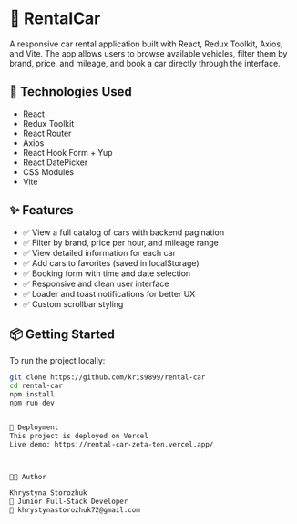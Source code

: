 # 🚗 RentalCar

A responsive car rental application built with React, Redux Toolkit, Axios, and Vite. The app allows users to browse available vehicles, filter them by brand, price, and mileage, and book a car directly through the interface.

## 🔧 Technologies Used

- React
- Redux Toolkit
- React Router
- Axios
- React Hook Form + Yup
- React DatePicker
- CSS Modules
- Vite

## ✨ Features

- ✅ View a full catalog of cars with backend pagination
- ✅ Filter by brand, price per hour, and mileage range
- ✅ View detailed information for each car
- ✅ Add cars to favorites (saved in localStorage)
- ✅ Booking form with time and date selection
- ✅ Responsive and clean user interface
- ✅ Loader and toast notifications for better UX
- ✅ Custom scrollbar styling

## 📦 Getting Started

To run the project locally:

```bash
git clone https://github.com/kris9899/rental-car
cd rental-car
npm install
npm run dev


🚀 Deployment
This project is deployed on Vercel
Live demo: https://rental-car-zeta-ten.vercel.app/



👩‍💻 Author

Khrystyna Storozhuk
💼 Junior Full-Stack Developer
📧 khrystynastorozhuk72@gmail.com

```
